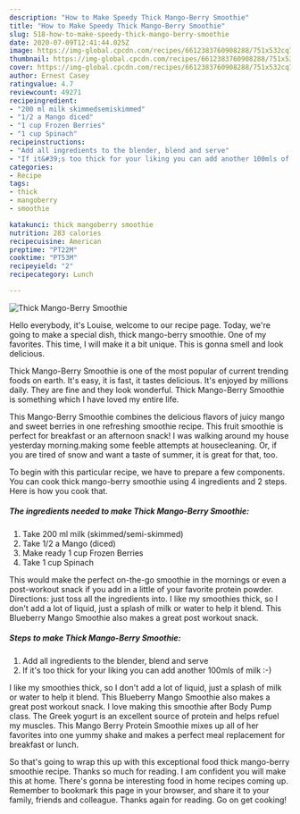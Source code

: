 ```yaml
---
description: "How to Make Speedy Thick Mango-Berry Smoothie"
title: "How to Make Speedy Thick Mango-Berry Smoothie"
slug: 518-how-to-make-speedy-thick-mango-berry-smoothie
date: 2020-07-09T12:41:44.025Z
image: https://img-global.cpcdn.com/recipes/6612383760908288/751x532cq70/thick-mango-berry-smoothie-recipe-main-photo.jpg
thumbnail: https://img-global.cpcdn.com/recipes/6612383760908288/751x532cq70/thick-mango-berry-smoothie-recipe-main-photo.jpg
cover: https://img-global.cpcdn.com/recipes/6612383760908288/751x532cq70/thick-mango-berry-smoothie-recipe-main-photo.jpg
author: Ernest Casey
ratingvalue: 4.7
reviewcount: 49271
recipeingredient:
- "200 ml milk skimmedsemiskimmed"
- "1/2 a Mango diced"
- "1 cup Frozen Berries"
- "1 cup Spinach"
recipeinstructions:
- "Add all ingredients to the blender, blend and serve"
- "If it&#39;s too thick for your liking you can add another 100mls of milk :-)"
categories:
- Recipe
tags:
- thick
- mangoberry
- smoothie

katakunci: thick mangoberry smoothie 
nutrition: 283 calories
recipecuisine: American
preptime: "PT22M"
cooktime: "PT53M"
recipeyield: "2"
recipecategory: Lunch

---
```



![Thick Mango-Berry Smoothie](https://img-global.cpcdn.com/recipes/6612383760908288/751x532cq70/thick-mango-berry-smoothie-recipe-main-photo.jpg)

Hello everybody, it's Louise, welcome to our recipe page. Today, we're going to make a special dish, thick mango-berry smoothie. One of my favorites. This time, I will make it a bit unique. This is gonna smell and look delicious.

Thick Mango-Berry Smoothie is one of the most popular of current trending foods on earth. It's easy, it is fast, it tastes delicious. It's enjoyed by millions daily. They are fine and they look wonderful. Thick Mango-Berry Smoothie is something which I have loved my entire life.

This Mango-Berry Smoothie combines the delicious flavors of juicy mango and sweet berries in one refreshing smoothie recipe. This fruit smoothie is perfect for breakfast or an afternoon snack! I was walking around my house yesterday morning.making some feeble attempts at housecleaning. Or, if you are tired of snow and want a taste of summer, it is great for that, too.


To begin with this particular recipe, we have to prepare a few components. You can cook thick mango-berry smoothie using 4 ingredients and 2 steps. Here is how you cook that.

<!--inarticleads1-->

##### The ingredients needed to make Thick Mango-Berry Smoothie:

1. Take 200 ml milk (skimmed/semi-skimmed)
1. Take 1/2 a Mango (diced)
1. Make ready 1 cup Frozen Berries
1. Take 1 cup Spinach


This would make the perfect on-the-go smoothie in the mornings or even a post-workout snack if you add in a little of your favorite protein powder. Directions: just toss all the ingredients into. I like my smoothies thick, so I don&#39;t add a lot of liquid, just a splash of milk or water to help it blend. This Blueberry Mango Smoothie also makes a great post workout snack. 

<!--inarticleads2-->

##### Steps to make Thick Mango-Berry Smoothie:

1. Add all ingredients to the blender, blend and serve
1. If it&#39;s too thick for your liking you can add another 100mls of milk :-)


I like my smoothies thick, so I don&#39;t add a lot of liquid, just a splash of milk or water to help it blend. This Blueberry Mango Smoothie also makes a great post workout snack. I love making this smoothie after Body Pump class. The Greek yogurt is an excellent source of protein and helps refuel my muscles. This Mango Berry Protein Smoothie mixes up all of her favorites into one yummy shake and makes a perfect meal replacement for breakfast or lunch. 

So that's going to wrap this up with this exceptional food thick mango-berry smoothie recipe. Thanks so much for reading. I am confident you will make this at home. There's gonna be interesting food in home recipes coming up. Remember to bookmark this page in your browser, and share it to your family, friends and colleague. Thanks again for reading. Go on get cooking!
